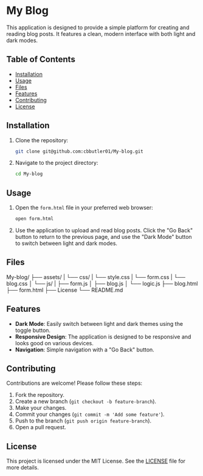 # My Blog

This application is designed to provide a simple platform for creating and reading blog posts. It features a clean, modern interface with both light and dark modes.

## Table of Contents
- [Installation](#installation)
- [Usage](#usage)
- [Files](#files)
- [Features](#features)
- [Contributing](#contributing)
- [License](#license)

## Installation

1. Clone the repository:
    ```bash
    git clone git@github.com:cbbutler01/My-blog.git
    ```
2. Navigate to the project directory:
    ```bash
    cd My-blog
    ```

## Usage

1. Open the `form.html` file in your preferred web browser:
    ```bash
    open form.html
    ```
2. Use the application to upload and read blog posts. Click the "Go Back" button to return to the previous page, and use the "Dark Mode" button to switch between light and dark modes.

## Files

My-blog/
├── assets/
|   └── css/
|      └── style.css
|      └── form.css
|      └── blog.css
│   └── js/
|       ├── form.js
│       ├── blog.js
│       └── logic.js
├── blog.html
├── form.html
├── License
└── README.md


## Features

- **Dark Mode**: Easily switch between light and dark themes using the toggle button.
- **Responsive Design**: The application is designed to be responsive and looks good on various devices.
- **Navigation**: Simple navigation with a "Go Back" button.

## Contributing

Contributions are welcome! Please follow these steps:

1. Fork the repository.
2. Create a new branch (`git checkout -b feature-branch`).
3. Make your changes.
4. Commit your changes (`git commit -m 'Add some feature'`).
5. Push to the branch (`git push origin feature-branch`).
6. Open a pull request.

## License

This project is licensed under the MIT License. See the [LICENSE](LICENSE) file for more details.
